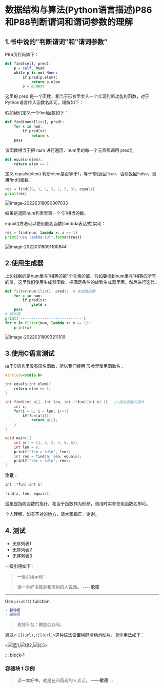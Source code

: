 # 数据结构与算法(Python语言描述)P86和P88判断谓词和谓词参数的理解

## 1.书中说的"判断谓词"和"谓词参数"

P86页代码如下：

```python
def find(self, pred):
    p = self._head
    while p is not None:
        if pred(p.elem):
            return p.elem
        p = p.next
```

这里的 pred 是一个函数，相当于形参里参入一个实现判断功能的函数，对于Python语言传入函数名即可。理解如下：

假如我们定义一个find函数如下：

```python
def find(num:[list], pred):
    for x in num:
        if pred(x):
            return x
    pass
```

该函数相当于把 num 进行遍历，num里的每一个元素都调用 pred()。

```python
def equals(elem):
    return elem == 1
```

定义 equals(elem) 判断elem是否等于1，等于1则返回True，否则返回False。调用find()函数：

```python
res = find([9, 1, 2, 3, 1, 2, 3], equals)
print(res)
```

![image-20220318090807033](https://s2.loli.net/2022/03/18/K6YHSMLklEFBJTv.png)

结果是返回num列表里第一个与1相当的数。

equal()方法可以使用匿名函数(lambda表达式)实现：

```python
res = find(num, lambda x: x == 1)
print("Use lambda:{0}".format(res))
```

![image-20220318091100844](https://s2.loli.net/2022/03/18/NcVrbzxdYP6tCSg.png)

## 2.使用生成器

上边找到的是num里与1相等的第1个元素的值，假如要找到num里与1相等的所有的值，这里我们使用生成器函数，把满足条件的放到生成器里面，然后进行迭代：

```python
def filter(num:[list], pred):  # 生成器函数
    for x in num:
        if pred(x):
            yield x
    pass
# 迭代器
print('----------------------------')
for x in filter(num, lambda x: x == 1):
    print(x)
```

![image-20220318093211819](https://s2.loli.net/2022/03/18/9reqos2COb5Kzak.png)

## 3.使用C语言测试

由于C语言里没有匿名函数，所以我们使用 形参里使用函数名：

```c
#include<stdio.h>

int equals(int elem){
	return elem == 1;
}

int find(int a[], int len, int (*fun)(int x) ){   //指向函数的指针 
	int i;
	for(i = 0; i < len; i++){
		if(fun(a[i])) 
			return a[i];
	}
}

void main(){
	int a[] = {1, 2, 3, 4, 5, 6};
	int len = 6;
	printf("len = %d\n", len); 
	int res = find(a, len, equals);
	printf("res = %d\n", res);
} 

```

**注意：**

```c
int (*fun)(int x)
    
find(a, len, equals);
```

这里是指向函数的指针，相当于函数作为形参，调用时实参使用函数名即可。

个人理解，如有不对的地方，请大家指正，谢谢。

## 4. 测试

- 无序列表1
- 无序列表2
- 无序列表3

一级引用如下：

> 一级引用示例：
>
> 读一本好书就是和高尚的人说话。	**----歌德**



---

Use `printf()` function. 

 ```diff
+ 新增项
- 删除项
 ```

> 支持平台：微信公众号。

通过`<![](url),![](url)>`这种语法设置横屏滑动滑动片，具体用法如下：

<![蓝1](https://files.mdnice.com/blue.jpg),![绿2](https://files.mdnice.com/green.jpg),![红3](https://files.mdnice.com/red.jpg)>



::: block-1
### 容器块 1 示例

> 读一本好书，就是在和高尚的人谈话。 **——歌德**
> :::